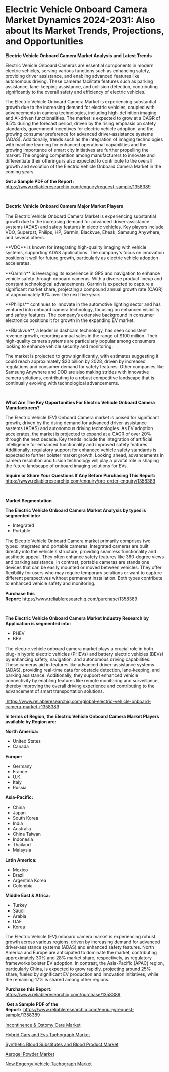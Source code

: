 <p><h1>Electric Vehicle Onboard Camera Market Dynamics 2024-2031: Also about Its Market Trends, Projections, and Opportunities</h1></p><p><strong>Electric Vehicle Onboard Camera Market Analysis and Latest Trends</strong></p>
<p><p>Electric Vehicle Onboard Cameras are essential components in modern electric vehicles, serving various functions such as enhancing safety, providing driver assistance, and enabling advanced features like autonomous driving. These cameras facilitate features such as parking assistance, lane-keeping assistance, and collision detection, contributing significantly to the overall safety and efficiency of electric vehicles. </p><p>The Electric Vehicle Onboard Camera Market is experiencing substantial growth due to the increasing demand for electric vehicles, coupled with advancements in camera technologies, including high-definition imaging and AI-driven functionalities. The market is expected to grow at a CAGR of 8.5% during the forecast period, driven by the rising emphasis on safety standards, government incentives for electric vehicle adoption, and the growing consumer preference for advanced driver-assistance systems (ADAS). Additionally, trends such as the integration of imaging technologies with machine learning for enhanced operational capabilities and the growing importance of smart city initiatives are further propelling the market. The ongoing competition among manufacturers to innovate and differentiate their offerings is also expected to contribute to the overall growth and evolution of the Electric Vehicle Onboard Camera Market in the coming years.</p></p>
<p><strong>Get a Sample PDF of the Report:&nbsp;</strong> <a href="https://www.reliableresearchiq.com/enquiry/request-sample/1358389?utm_campaign=1087&utm_medium=2&utm_source=Github&utm_content=ia&utm_term=03112024&utm_id=electric-vehicle-onboard-camera">https://www.reliableresearchiq.com/enquiry/request-sample/1358389</a></p>
<p>&nbsp;</p>
<p><strong>Electric Vehicle Onboard Camera Major Market Players</strong></p>
<p><p>The Electric Vehicle Onboard Camera Market is experiencing substantial growth due to the increasing demand for advanced driver-assistance systems (ADAS) and safety features in electric vehicles. Key players include VDO, Superpst, Philips, HP, Garmin, Blackvue, Eheak, Samsung Anywhere, and several others.</p><p>**VDO** is known for integrating high-quality imaging with vehicle systems, supporting ADAS applications. The company's focus on innovation positions it well for future growth, particularly as electric vehicle adoption accelerates.</p><p>**Garmin** is leveraging its experience in GPS and navigation to enhance vehicle safety through onboard cameras. With a diverse product lineup and constant technological advancements, Garmin is expected to capture a significant market share, projecting a compound annual growth rate (CAGR) of approximately 10% over the next five years.</p><p>**Philips** continues to innovate in the automotive lighting sector and has ventured into onboard camera technology, focusing on enhanced visibility and safety features. The company’s extensive background in consumer electronics positions it for growth in the expanding EV market.</p><p>**Blackvue**, a leader in dashcam technology, has seen consistent revenue growth, reporting annual sales in the range of $100 million. Their high-quality camera systems are particularly popular among consumers looking to enhance vehicle security and monitoring.</p><p>The market is projected to grow significantly, with estimates suggesting it could reach approximately $20 billion by 2028, driven by increased regulations and consumer demand for safety features. Other companies like Samsung Anywhere and DOD are also making strides with innovative camera solutions, contributing to a robust competitive landscape that is continually evolving with technological advancements.</p></p>
<p>&nbsp;</p>
<p><strong>What Are The Key Opportunities For Electric Vehicle Onboard Camera Manufacturers?</strong></p>
<p><p>The Electric Vehicle (EV) Onboard Camera market is poised for significant growth, driven by the rising demand for advanced driver-assistance systems (ADAS) and autonomous driving technologies. As EV adoption accelerates, the market is projected to expand at a CAGR of over 20% through the next decade. Key trends include the integration of artificial intelligence for enhanced functionality and improved safety features. Additionally, regulatory support for enhanced vehicle safety standards is expected to further bolster market growth. Looking ahead, advancements in camera resolution and fusion technology will play a pivotal role in shaping the future landscape of onboard imaging solutions for EVs.</p></p>
<p><strong>Inquire or Share Your Questions If Any Before Purchasing This Report:</strong> <a href="https://www.reliableresearchiq.com/enquiry/pre-order-enquiry/1358389?utm_campaign=1087&utm_medium=2&utm_source=Github&utm_content=ia&utm_term=03112024&utm_id=electric-vehicle-onboard-camera">https://www.reliableresearchiq.com/enquiry/pre-order-enquiry/1358389</a></p>
<p>&nbsp;</p>
<p><strong>Market Segmentation</strong></p>
<p><strong>The Electric Vehicle Onboard Camera Market Analysis by types is segmented into:</strong></p>
<p><ul><li>Integrated</li><li>Portable</li></ul></p>
<p><p>The Electric Vehicle Onboard Camera market primarily comprises two types: integrated and portable cameras. Integrated cameras are built directly into the vehicle's structure, providing seamless functionality and aesthetic appeal. They often enhance safety features like 360-degree views and parking assistance. In contrast, portable cameras are standalone devices that can be easily mounted or moved between vehicles. They offer flexibility for users who may require temporary solutions or want to capture different perspectives without permanent installation. Both types contribute to enhanced vehicle safety and monitoring.</p></p>
<p><strong>Purchase this Report:&nbsp;</strong><a href="https://www.reliableresearchiq.com/purchase/1358389?utm_campaign=1087&utm_medium=2&utm_source=Github&utm_content=ia&utm_term=03112024&utm_id=electric-vehicle-onboard-camera">https://www.reliableresearchiq.com/purchase/1358389</a></p>
<p>&nbsp;</p>
<p><strong>The Electric Vehicle Onboard Camera Market Industry Research by Application is segmented into:</strong></p>
<p><ul><li>PHEV</li><li>BEV</li></ul></p>
<p><p>The electric vehicle onboard camera market plays a crucial role in both plug-in hybrid electric vehicles (PHEVs) and battery electric vehicles (BEVs) by enhancing safety, navigation, and autonomous driving capabilities. These cameras aid in features like advanced driver-assistance systems (ADAS), providing real-time data for obstacle detection, lane-keeping, and parking assistance. Additionally, they support enhanced vehicle connectivity by enabling features like remote monitoring and surveillance, thereby improving the overall driving experience and contributing to the advancement of smart transportation solutions.</p></p>
<p><a href="https://www.reliableresearchiq.com/global-electric-vehicle-onboard-camera-market-r1358389?utm_campaign=1087&utm_medium=2&utm_source=Github&utm_content=ia&utm_term=03112024&utm_id=electric-vehicle-onboard-camera">&nbsp;https://www.reliableresearchiq.com/global-electric-vehicle-onboard-camera-market-r1358389</a></p>
<p><strong>In terms of Region, the Electric Vehicle Onboard Camera Market Players available by Region are:</strong></p>
<p>
    <p> <strong> North America: </strong>
        <ul>
            <li>United States</li>
            <li>Canada</li>
        </ul>
        </p> 
    <p> <strong> Europe: </strong>
        <ul>
            <li>Germany</li>
            <li>France</li>
            <li>U.K.</li>
            <li>Italy</li>
            <li>Russia</li>
        </ul>
        </p> 
    <p> <strong> Asia-Pacific: </strong>
        <ul>
            <li>China</li>
            <li>Japan</li>
            <li>South Korea</li>
            <li>India</li>
            <li>Australia</li>
            <li>China Taiwan</li>
            <li>Indonesia</li>
            <li>Thailand</li>
            <li>Malaysia</li>
        </ul>
        </p> 
    <p> <strong> Latin America: </strong>
        <ul>
            <li>Mexico</li>
            <li>Brazil</li>
            <li>Argentina Korea</li>
            <li>Colombia</li>
        </ul>
        </p> 
    <p> <strong> Middle East & Africa: </strong>
        <ul>
            <li>Turkey</li>
            <li>Saudi</li>
            <li>Arabia</li>
            <li>UAE</li>
            <li>Korea</li>
        </ul>
    </p>
    </p>
<p><p>The Electric Vehicle (EV) onboard camera market is experiencing robust growth across various regions, driven by increasing demand for advanced driver-assistance systems (ADAS) and enhanced safety features. North America and Europe are anticipated to dominate the market, contributing approximately 30% and 28% market share, respectively, as regulatory frameworks bolster EV adoption. In contrast, the Asia-Pacific (APAC) region, particularly China, is expected to grow rapidly, projecting around 25% share, fueled by significant EV production and innovation initiatives, while the remaining 17% is shared among other regions.</p></p>
<p><strong>Purchase this Report: </strong><a href="https://www.reliableresearchiq.com/purchase/1358389?utm_campaign=1087&utm_medium=2&utm_source=Github&utm_content=ia&utm_term=03112024&utm_id=electric-vehicle-onboard-camera">https://www.reliableresearchiq.com/purchase/1358389</a></p>
<p>&nbsp;<strong>Get a Sample PDF of the Report:&nbsp;&nbsp;</strong><a href="https://www.reliableresearchiq.com/enquiry/request-sample/1358389?utm_campaign=1087&utm_medium=2&utm_source=Github&utm_content=ia&utm_term=03112024&utm_id=electric-vehicle-onboard-camera">https://www.reliableresearchiq.com/enquiry/request-sample/1358389</a></p>
<p><strong></strong></p>
<p><p><a href="https://issuu.com/reportprime-2/docs/incontinence-ostomy-care-market-siz_858018006f0a9a?utm_campaign=1087&utm_medium=2&utm_source=Github&utm_content=ia&utm_term=03112024&utm_id=electric-vehicle-onboard-camera">Incontinence & Ostomy Care Market</a></p><p><a href="https://github.com/destinybqdicha/Market-Research-Report-List-1/blob/main/hybrid-cars-and-evs-tachograph-market.md?utm_campaign=1087&utm_medium=2&utm_source=Github&utm_content=ia&utm_term=03112024&utm_id=electric-vehicle-onboard-camera">Hybrid Cars and Evs Tachograph Market</a></p><p><a href="https://issuu.com/reportprime-2/docs/synthetic-blood-substitutes-and-blo_83ac3e0ae3f47f?utm_campaign=1087&utm_medium=2&utm_source=Github&utm_content=ia&utm_term=03112024&utm_id=electric-vehicle-onboard-camera">Synthetic Blood Substitutes and Blood Product Market</a></p><p><a href="https://www.linkedin.com/pulse/decoding-aerogel-powder-market-signals-growth-algorithms-wlzdf?utm_campaign=1087&utm_medium=2&utm_source=Github&utm_content=ia&utm_term=03112024&utm_id=electric-vehicle-onboard-camera">Aerogel Powder Market</a></p><p><a href="https://github.com/ardeliap6te/Market-Research-Report-List-1/blob/main/new-engergy-vehicle-tachograph-market.md?utm_campaign=1087&utm_medium=2&utm_source=Github&utm_content=ia&utm_term=03112024&utm_id=electric-vehicle-onboard-camera">New Engergy Vehicle Tachograph Market</a></p></p>